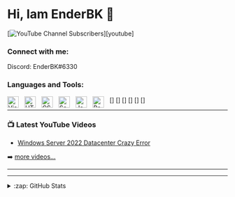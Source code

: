 # Hi, Iam EnderBK 👋 

[![YouTube Channel Subscribers](https://img.shields.io/youtube/channel/subscribers/UCPTQmxcef-9JjMjdKL_s76Q?logo=youtube&logoColor=red&style=for-the-badge)][youtube]

### Connect with me:
Discord: EnderBK#6330   

### Languages and Tools:

[<img align="left" alt="Visual Studio Code" width="26px" src="https://cdn.jsdelivr.net/gh/devicons/devicon/icons/vscode/vscode-original.svg" style="padding-right:10px;" />]
[<img align="left" alt="HTML5" width="26px" src="https://cdn.jsdelivr.net/gh/devicons/devicon/icons/html5/html5-original.svg" style="padding-right:10px;" />]
[<img align="left" alt="CSS3" width="26px" src="https://cdn.jsdelivr.net/gh/devicons/devicon/icons/css3/css3-original.svg" style="padding-right:10px;" />]
[<img align="left" alt="Sass" width="26px" src="https://cdn.jsdelivr.net/gh/devicons/devicon/icons/sass/sass-original.svg" style="padding-right:10px;" />]
[<img align="left" alt="JavaScript" width="26px" src="https://cdn.jsdelivr.net/gh/devicons/devicon/icons/javascript/javascript-original.svg" style="padding-right:10px;" />]
[<img align="left" alt="React" width="26px" src="https://cdn.jsdelivr.net/gh/devicons/devicon/icons/react/react-original.svg" style="padding-right:10px;" />]

---

### 📺 Latest YouTube Videos

<!-- YOUTUBE:START -->
- [Windows Server 2022 Datacenter Crazy Error](https://www.youtube.com/watch?v=ZBqUt-XR8IM&ab_channel=EndermanMCgamer)
<!-- YOUTUBE:END -->

➡️ [more videos...](https://www.youtube.com/channel/UCPTQmxcef-9JjMjdKL_s76Q)

---


---


</details>

<details>
  <summary>:zap: GitHub Stats</summary>

  <img align="left" alt="codeSTACKr's GitHub Stats" src="https://github-readme-stats.vercel.app/api?username=EndermanMCgamer&show_icons=true&hide_border=false&title_color=ff652f&icon_color=FFE400&bg_color=09131B&text_color=ffffff&border_color=0c1a25" />

</details>
